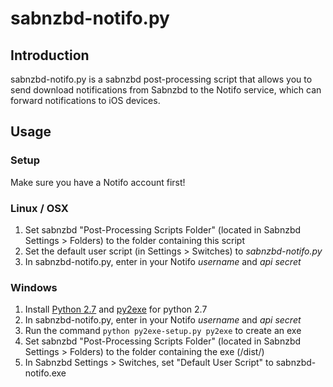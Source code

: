 sabnzbd-notifo.py
=================

Introduction
------------
sabnzbd-notifo.py is a sabnzbd post-processing script that allows you to send download notifications from Sabnzbd to the Notifo service, which can forward notifications to iOS devices.


Usage
-----

### Setup ###
Make sure you have a Notifo account first!

### Linux / OSX ###
1.  Set sabnzbd "Post-Processing Scripts Folder" (located in Sabnzbd Settings > Folders) to the folder containing this script
2.  Set the default user script (in Settings > Switches) to _sabnzbd-notifo.py_
3.  In sabnzbd-notifo.py, enter in your Notifo _username_ and _api secret_

### Windows ###
1.  Install [Python 2.7](http://www.python.org/download/releases/2.7.1/) and [py2exe](http://www.py2exe.org/) for python 2.7
2.  In sabnzbd-notifo.py, enter in your Notifo _username_ and _api secret_
3.  Run the command `python py2exe-setup.py py2exe` to create an exe
4.  Set sabnzbd "Post-Processing Scripts Folder" (located in Sabnzbd Settings > Folders) to the folder containing the exe (/dist/)
5.  In Sabnzbd Settings > Switches, set "Default User Script" to sabnzbd-notifo.exe